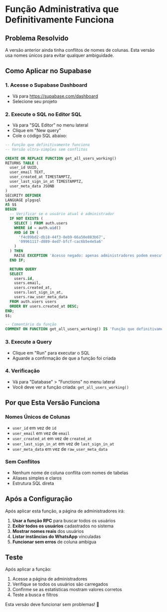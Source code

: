 # Função Administrativa que Definitivamente Funciona

## Problema Resolvido
A versão anterior ainda tinha conflitos de nomes de colunas. Esta versão usa nomes únicos para evitar qualquer ambiguidade.

## Como Aplicar no Supabase

### 1. Acesse o Supabase Dashboard
- Vá para https://supabase.com/dashboard
- Selecione seu projeto

### 2. Execute o SQL no Editor SQL
- Vá para "SQL Editor" no menu lateral
- Clique em "New query"
- Cole o código SQL abaixo:

```sql
-- Função que definitivamente funciona
-- Versão ultra-simples sem conflitos

CREATE OR REPLACE FUNCTION get_all_users_working()
RETURNS TABLE (
  user_id UUID,
  user_email TEXT,
  user_created_at TIMESTAMPTZ,
  user_last_sign_in_at TIMESTAMPTZ,
  user_meta_data JSONB
) 
SECURITY DEFINER
LANGUAGE plpgsql
AS $$
BEGIN
  -- Verificar se o usuário atual é administrador
  IF NOT EXISTS (
    SELECT 1 FROM auth.users 
    WHERE id = auth.uid() 
    AND id IN (
      'f4c09bd2-db18-44f3-8eb9-66a50e883b67',
      '09961117-d889-4ed7-bfcf-cac6b5e4e5a6'
    )
  ) THEN
    RAISE EXCEPTION 'Acesso negado: apenas administradores podem executar esta função';
  END IF;

  RETURN QUERY
  SELECT 
    users.id,
    users.email,
    users.created_at,
    users.last_sign_in_at,
    users.raw_user_meta_data
  FROM auth.users users
  ORDER BY users.created_at DESC;
END;
$$;

-- Comentário da função
COMMENT ON FUNCTION get_all_users_working() IS 'Função que definitivamente funciona para buscar todos os usuários (apenas administradores)';
```

### 3. Execute a Query
- Clique em "Run" para executar o SQL
- Aguarde a confirmação de que a função foi criada

### 4. Verificação
- Vá para "Database" > "Functions" no menu lateral
- Você deve ver a função criada: `get_all_users_working()`

## Por que Esta Versão Funciona

### Nomes Únicos de Colunas
- `user_id` em vez de `id`
- `user_email` em vez de `email`
- `user_created_at` em vez de `created_at`
- `user_last_sign_in_at` em vez de `last_sign_in_at`
- `user_meta_data` em vez de `raw_user_meta_data`

### Sem Conflitos
- Nenhum nome de coluna conflita com nomes de tabelas
- Aliases simples e claros
- Estrutura SQL direta

## Após a Configuração

Após aplicar esta função, a página de administradores irá:
1. **Usar a função RPC** para buscar todos os usuários
2. **Exibir todos os usuários** cadastrados no sistema
3. **Mostrar nomes reais** dos usuários
4. **Listar instâncias do WhatsApp** vinculadas
5. **Funcionar sem erros** de coluna ambígua

## Teste

Após aplicar a função:
1. Acesse a página de administradores
2. Verifique se todos os usuários são carregados
3. Confirme se as estatísticas mostram valores corretos
4. Teste a busca e filtros

Esta versão deve funcionar sem problemas! 🎉
